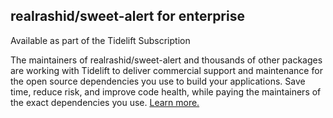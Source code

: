 ## realrashid/sweet-alert for enterprise

Available as part of the Tidelift Subscription

The maintainers of realrashid/sweet-alert and thousands of other packages are working with Tidelift to deliver commercial support and maintenance for the open source dependencies you use to build your applications. Save time, reduce risk, and improve code health, while paying the maintainers of the exact dependencies you use. [Learn more.](https://tidelift.com/subscription/pkg/packagist-realrashid-sweet-alert?utm_source=packagist-realrashid-sweet-alert&utm_medium=referral&utm_campaign=enterprise&utm_term=repo)

